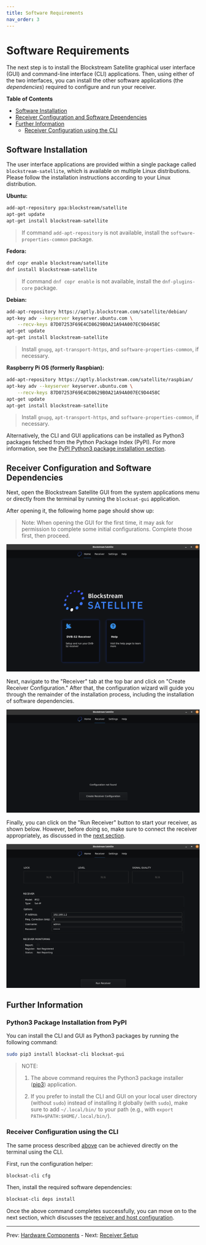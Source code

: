 ```yaml
---
title: Software Requirements
nav_order: 3
---
```


# Software Requirements

The next step is to install the Blockstream Satellite graphical user interface (GUI) and command-line interface (CLI) applications. Then, using either of the two interfaces, you can install the other software applications (the *dependencies*) required to configure and run your receiver.

<!-- markdown-toc start -->
**Table of Contents**

- [Software Installation](#software-installation)
- [Receiver Configuration and Software Dependencies](#receiver-configuration-and-software-dependencies)
- [Further Information](#further-information)
  - [Receiver Configuration using the CLI](#receiver-configuration-using-the-cli)
<!-- markdown-toc end -->

## Software Installation

The user interface applications are provided within a single package called `blockstream-satellite`, which is available on multiple Linux distributions. Please follow the installation instructions according to your Linux distribution.

**Ubuntu:**

```bash
add-apt-repository ppa:blockstream/satellite
apt-get update
apt-get install blockstream-satellite
```

> If command `add-apt-repository` is not available, install the `software-properties-common` package.

**Fedora:**

```bash
dnf copr enable blockstream/satellite
dnf install blockstream-satellite
```

> If command `dnf copr enable` is not available, install the `dnf-plugins-core` package.

**Debian:**

```bash
add-apt-repository https://aptly.blockstream.com/satellite/debian/
apt-key adv --keyserver keyserver.ubuntu.com \
    --recv-keys 87D07253F69E4CD8629B0A21A94A007EC9D4458C
apt-get update
apt-get install blockstream-satellite
```

> Install `gnupg`, `apt-transport-https`, and `software-properties-common`, if necessary.

**Raspberry Pi OS (formerly Raspbian):**

```bash
add-apt-repository https://aptly.blockstream.com/satellite/raspbian/
apt-key adv --keyserver keyserver.ubuntu.com \
    --recv-keys 87D07253F69E4CD8629B0A21A94A007EC9D4458C
apt-get update
apt-get install blockstream-satellite
```

> Install `gnupg`, `apt-transport-https`, and `software-properties-common`, if necessary.

Alternatively, the CLI and GUI applications can be installed as Python3 packages fetched from the Python Package Index (PyPI). For more information, see the [PyPI Python3 package installation section](#python3-package-installation-from-pypi).

## Receiver Configuration and Software Dependencies

Next, open the Blockstream Satellite GUI from the system applications menu or directly from the terminal by running the `blocksat-gui` application.

After opening it, the following home page should show up:

> Note: When opening the GUI for the first time, it may ask for permission to complete some initial configurations. Complete those first, then proceed.

![GUI home page](img/gui_home.png?raw=true)

Next, navigate to the "Receiver" tab at the top bar and click on "Create Receiver Configuration." After that, the configuration wizard will guide you through the remainder of the installation process, including the installation of software dependencies.

![GUI Receiver Configuration](img/gui_receiver_config.png?raw=true)

Finally, you can click on the "Run Receiver" button to start your receiver, as shown below. However, before doing so, make sure to connect the receiver appropriately, as discussed in the [next section](receiver.md).

![GUI Receiver Run](img/gui_receiver_run.png?raw=true)

## Further Information

### Python3 Package Installation from PyPI

You can install the CLI and GUI as Python3 packages by running the following command:

```bash
sudo pip3 install blocksat-cli blocksat-gui
```

> NOTE:
>
> 1. The above command requires the Python3 package installer ([pip3](https://pip.pypa.io/en/stable/installing/)) application.
>
> 2. If you prefer to install the CLI and GUI on your local user directory (without `sudo`) instead of installing it globally (with `sudo`), make sure to add `~/.local/bin/` to your path (e.g., with `export PATH=$PATH:$HOME/.local/bin/`).

### Receiver Configuration using the CLI

The same process described [above](#receiver-configuration-and-software-dependencies) can be achieved directly on the terminal using the CLI.

First, run the configuration helper:

```bash
blocksat-cli cfg
```

Then, install the required software dependencies:

```bash
blocksat-cli deps install
```

Once the above command completes successfully, you can move on to the next section, which discusses the [receiver and host configuration](receiver.md).

---

Prev: [Hardware Components](hardware-components.md) - Next: [Receiver Setup](receiver.md)
